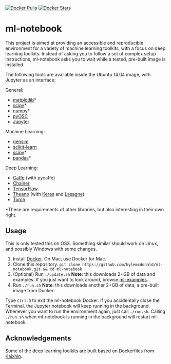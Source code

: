 [![Docker Pulls](https://img.shields.io/docker/pulls/kylemcdonald/ml-notebook.svg)](https://hub.docker.com/r/kylemcdonald/ml-notebook/) [![Docker Stars](https://img.shields.io/docker/stars/kylemcdonald/ml-notebook.svg)](https://hub.docker.com/r/kylemcdonald/ml-notebook/)

ml-notebook
===========

This project is aimed at providing an accessible and reproducible environment for a variety of machine learning toolkits, with a focus on deep learning toolkits. Instead of asking you to follow a set of complex setup instructions, ml-notebook asks you to wait while a tested, pre-built image is installed.

The following tools are available inside the Ubuntu 14.04 image, with Jupyter as an interface:

General:
- [matplotlib](http://matplotlib.org/)*
- [scipy](http://www.scipy.org/)*
- [numpy](http://www.numpy.org/)*
- [pyOSC](https://github.com/ptone/pyosc/blob/master/OSC.py)
- [Jupyter](http://jupyter.org/)

Machine Learning:
- [gensim](https://radimrehurek.com/gensim/)
- [scikit-learn](http://scikit-learn.org/stable/)
- [scipy](http://www.scipy.org/)*
- [pandas](http://pandas.pydata.org/)*

Deep Learning:
- [Caffe](http://caffe.berkeleyvision.org/) (with pycaffe)
- [Chainer](http://chainer.org/)
- [TensorFlow](http://tensorflow.org)
- [Theano](http://deeplearning.net/software/theano/) (with [Keras](http://keras.io/) and [Lasagne](https://github.com/Lasagne/Lasagne))
- [Torch](http://torch.ch/)

*These are requirements of other libraries, but also interesting in their own right.

Usage
-----

This is only tested this on OSX. Something similar should work on Linux, and possibly Windows with some changes.

1. Install [Docker](https://www.docker.com/). On Mac, use Docker for Mac.
2. Clone this repository. `git clone https://github.com/kylemcdonald/ml-notebook.git && cd ml-notebook`
3. (Optional) Run `./update.sh` __Note__: this downloads 2+GB of data and examples. If you just want to look around, browse [ml-examples](https://github.com/kylemcdonald/ml-examples).
4. Run `./run.sh` __Note__: this downloads another 2+GB of data, a pre-built image from Docker.

Type `Ctrl-D` to exit the ml-notebook Docker. If you accidentally close the Terminal, the Jupyter notebook will keep running in the background. Whenever you want to run the environment again, just call `./run.sh`. Calling `./run.sh` when ml-notebook is running in the background will restart ml-notebook.

Acknowledgements
----------------

Some of the deep learning toolkits are built based on Dockerfiles from [Kaixhin](https://github.com/Kaixhin/dockerfiles/).
